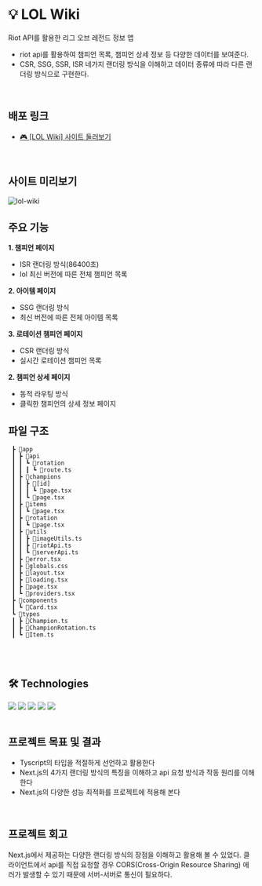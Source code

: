 
# 💡 LOL Wiki 

Riot API를 활용한 리그 오브 레전드 정보 앱
- riot api를 활용하여 챔피언 목록, 챔피언 상세 정보 등 다양한 데이터를 보여준다. 
- CSR, SSG, SSR, ISR 네가지 랜더링 방식을 이해하고 데이터 종류에 따라 다른 랜더링 방식으로 구현한다.
<br>  

## 배포 링크

- [🎮 [LOL Wiki] 사이트 둘러보기](https://lol-wiki-eta.vercel.app/)

<br>  

## 사이트 미리보기
![lol-wiki](https://github.com/user-attachments/assets/8352cabe-2580-4275-8950-810214b1aed9)


## 주요 기능
 **1. 챔피언 페이지**
- ISR 랜더링 방식(86400초)
- lol 최신 버전에 따른 전체 챔피언 목록

**2. 아이템 페이지**
- SSG 랜더링 방식
- 최신 버전에 따른 전체 아이템 목록 

**3. 로테이션 챔피언 페이지**
- CSR 랜더링 방식
- 실시간 로테이션 챔피언 목록

**2. 챔피언 상세 페이지**
- 동적 라우팅 방식
- 클릭한 챔피언의 상세 정보 페이지

## 파일 구조
```📦src
 ┣ 📂app
 ┃ ┣ 📂api
 ┃ ┃ ┗ 📂rotation
 ┃ ┃ ┃ ┗ 📜route.ts
 ┃ ┣ 📂champions
 ┃ ┃ ┣ 📂[id]
 ┃ ┃ ┃ ┗ 📜page.tsx
 ┃ ┃ ┗ 📜page.tsx
 ┃ ┣ 📂items
 ┃ ┃ ┗ 📜page.tsx
 ┃ ┣ 📂rotation
 ┃ ┃ ┗ 📜page.tsx
 ┃ ┣ 📂utils
 ┃ ┃ ┣ 📜imageUtils.ts
 ┃ ┃ ┣ 📜riotApi.ts
 ┃ ┃ ┗ 📜serverApi.ts
 ┃ ┣ 📜error.tsx
 ┃ ┣ 📜globals.css
 ┃ ┣ 📜layout.tsx
 ┃ ┣ 📜loading.tsx
 ┃ ┣ 📜page.tsx
 ┃ ┗ 📜providers.tsx
 ┣ 📂components
 ┃ ┗ 📜Card.tsx
 ┗ 📂types
 ┃ ┣ 📜Champion.ts
 ┃ ┣ 📜ChampionRotation.ts
 ┃ ┗ 📜Item.ts
```

<br>
<br>

## 🛠 Technologies
<img src="https://img.shields.io/badge/nextdotjs-000000?style=for-the-badge&logo=axios&logoColor=white">
<img src="https://img.shields.io/badge/typescript-3178C6?style=for-the-badge&logo=axios&logoColor=white">
<img src="https://img.shields.io/badge/React-61DAFB?style=for-the-badge&logo=React&logoColor=black">
<img src="https://img.shields.io/badge/tailwindcss-06B6D4?style=for-the-badge&logo=tailwindcss&logoColor=black">
<img src="https://img.shields.io/badge/git-F05032?style=for-the-badge&logo=tailwindcss&logoColor=black">      

<br>
<br>

## 프로젝트 목표 및 결과
- Tyscript의 타입을 적절하게 선언하고 활용한다
- Next.js의 4가지 랜더링 방식의 특징을 이해하고 api 요청 방식과 작동 원리를 이해한다
- Next.js의 다양한 성능 최적화를 프로젝트에 적용해 본다

<br>

## 프로젝트 회고
Next.js에서 제공하는 다양한 랜더링 방식의 장점을 이해하고 활용해 볼 수 있었다. 클라이언트에서 api를 직접 요청할 경우 CORS(Cross-Origin Resource Sharing) 에러가 발생할 수 있기 때문에 서버-서버로 통신이 필요하다. 
<br><br>
